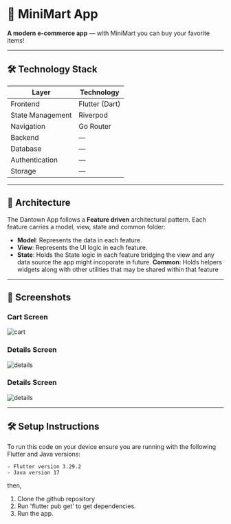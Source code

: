 # 📱 MiniMart App

**A modern e-commerce app** —  with MiniMart you can buy your favorite items!

---

## 🛠️ Technology Stack

| Layer             | Technology        |
|------------------|------------------|
| Frontend          | Flutter (Dart)   |
| State Management  | Riverpod        |
| Navigation        | Go Router
| Backend           | —                |
| Database          | —                |
| Authentication    | —                |
| Storage           | —                |


---

## 🧠 Architecture

The Dantown App follows a **Feature driven** architectural pattern. Each feature carries a model, view, state and common folder:

- **Model**: Represents the data in each feature.
- **View**:  Represents the UI logic in each feature.
- **State**:  Holds the State logic in each feature bridging the view and any data source the app might incoporate in future.
**Common**: Holds helpers widgets along with other utilities that may be shared within that feature 

---

## 📁 Screenshots
 

### Cart Screen
![cart](assets/screenshots/cart.png)

### Details Screen
![details](assets/screenshots/details.png)

### Details Screen
![details](assets/screenshots/home.png)



---

## 🛠️ Setup Instructions

To run this code on your device ensure you are running with the following Flutter and Java versions:

    - Flutter version 3.29.2
    - Java version 17

then, 
   1. Clone the github repository
   2. Run 'flutter pub get' to get dependencies.
   3. Run the app.
